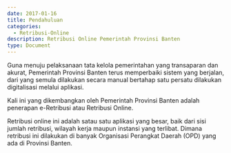 ```yaml
---
date: 2017-01-16
title: Pendahuluan
categories:
  - Retribusi-Online
description: Retribusi Online Pemerintah Provinsi Banten
type: Document
---
```


Guna menuju pelaksanaan tata kelola pemerintahan yang transaparan dan akurat, Pemerintah Provinsi Banten terus memperbaiki sistem yang berjalan, dari yang semula dilakukan secara manual bertahap satu persatu dilakukan digitalisasi melalui aplikasi.

Kali ini yang dikembangkan oleh Pemerintah Provinsi Banten adalah penerapan e-Retribusi atau Retribusi Online.

Retribusi online ini adalah satau satu aplikasi yang besar, baik dari sisi jumlah retribusi,  wilayah kerja maupun instansi yang terlibat. Dimana retribusi ini dilakukan di banyak Organisasi Perangkat Daerah (OPD) yang ada di Provinsi Banten.
